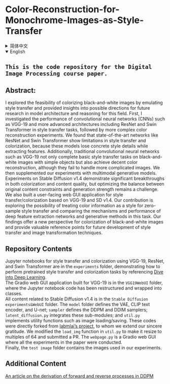 # Color-Reconstruction-for-Monochrome-Images-as-Style-Transfer

<details>
<summary>简体中文</summary>

## **`这是数字图像处理课程论文的代码仓库。`**

## 摘要：
我探讨了仿照风格迁移的模式进行黑白图片色彩重建的应用可能性，在模型架构和推理上提出对该领域未来发展方向的思考。首先探索卷积神经网络（CNN）和ViT（视觉Transformers），如VGG-19，以及更先进的架构，ResNet和Swin Transformer，在风格迁移任务中的表现，然后进行更复杂的色彩重建实验。ResNet和Swin Transformer等图像分类SOTA网络在风格迁移和色彩重建任务中存在局限性，这些模型在提取特征时丢失了具象的风格信息，导致无法有效迁移艺术风格。此外，我们发现传统的卷积网络如VGG-19不仅能完成基本风格迁移任务，对简单物体黑白图片的色彩重建也令人满意，但不能很好地重建复杂图片的色彩。因此我们补充了多模态生成式模型的相关实验。在Stable Diffusion v1.4上实验表明生成式模型在色彩和内容质量上取得了显著突破，但在保持原图内容约束方面和生产强度的平衡问题上仍有优化空间。我们还搭建了基于VGG-19和SD v1.4的风格迁移/色彩重建用户端网页GUI应用。本研究的贡献在于探索了将色彩信息视为一种图片风格进行零样本风格迁移的可能性，并比较了深度特征提取网络与生成式方法在这一任务上的机制和性能差异。我们的工作不仅为黑白图像的色彩重建提供了新的视角，也为未来的风格迁移和图像转换技术的发展提供了有价值的参考。

## 仓库内容
VGG-19，ResNet，和Swin Transformer的风格迁移和色彩重建实验的 jupyter notebook 笔记本位于 `experiments` 路径下，展示了如何参考 [Dive into Deep Learning](https://d2l.ai/) 完成预训练网络风格迁移和色彩重建任务。<br>
为 VGG-19 搭建的 Gradio 网页 GUI 应用位于 `VGG19WebUI` 路径下，对 Jupyter notebook 进行了重构和类封装。  
Stable Diffusion v1.4 的全部内容位于 `Stable Diffusion experiments&WebUI` 路径下，其中 `model` 定义了 VAE、CLIP 词嵌入器、U-net，`sampler` 定义了 DDPM 和 DDIM 采样器，`latent_diffusion.py` 整合了这些子结构，`util.py` 实现了一些实用函数比如图片读取和保存。这些代码直接 fork 自 [labmlai 的相关工作](https://github.com/labmlai/annotated_deep_learning_paper_implementations)。向他们表示最真挚的敬意和感谢。其中 `util.py` 中的 `load_img` 函数应该 resize 成 64 的倍数，已进行修改并提交 PR。`webpage.py` 为 Gradio 网页 GUI 应用，并在此应用上完成了论文中的全部相关实验。  
最后，`test image` 中上传了用于实验的图片。  

## 补充内容
[一篇有关 DDPM 正向和逆向过程的推导](https://github.com/CatManJr/How-to-Teach-Your-Cat-DDPM)

</details>

<details open>
<summary>English</summary>

## **`This is the code repository for the Digital Image Processing course paper.`**

## Abstract:
I explored the feasibility of colorizing black-and-white images by emulating style transfer and provided insights into possible directions for future research in model architecture and reasoning for this field. First, I investigated the performance of convolutional neural networks (CNNs) such as VGG-19 and more advanced architectures including ResNet and Swin Transformer in style transfer tasks, followed by more complex color reconstruction experiments. We found that state-of-the-art networks like ResNet and Swin Transformer show limitations in style transfer and colorization, because these models lose concrete style details while extracting features. Additionally, traditional convolutional neural networks such as VGG-19 not only complete basic style transfer tasks on black-and-white images with simple objects but also achieve decent color reconstruction, although they fail to handle more complicated images. We then supplemented our experiments with multimodal generative models. Experiments on Stable Diffusion v1.4 demonstrate significant breakthroughs in both colorization and content quality, but optimizing the balance between original content constraints and generation strength remains a challenge. We also built a user-facing web GUI application for style transfer/colorization based on VGG-19 and SD v1.4. Our contribution is exploring the possibility of treating color information as a style for zero-sample style transfer and comparing the mechanisms and performance of deep feature extraction networks and generative methods in this task. Our findings offer a new perspective for colorization of black-and-white images and provide valuable reference points for future development of style transfer and image transformation techniques.

## Repository Contents
Jupyter notebooks for style transfer and colorization using VGG-19, ResNet, and Swin Transformer are in the `experiments` folder, demonstrating how to perform pretrained style transfer and colorization tasks by referencing [Dive into Deep Learning](https://d2l.ai/).  
The Gradio web GUI application built for VGG-19 is in the `VGG19WebUI` folder, where the Jupyter notebook code has been restructured and wrapped into classes.  
All content related to Stable Diffusion v1.4 is in the `Stable Diffusion experiments&WebUI` folder. The `model` folder defines the VAE, CLIP text encoder, and U-net; `sampler` defines the DDPM and DDIM samplers; `latent_diffusion.py` integrates these sub-modules; and `util.py` implements utility functions such as image loading/saving. These codes were directly forked from [labmlai’s project](https://github.com/labmlai/annotated_deep_learning_paper_implementations), to whom we extend our sincere gratitude. We modified the `load_img` function in `util.py` to make it resize to multiples of 64 and submitted a PR. The `webpage.py` is a Gradio web GUI where all the experiments in the paper were conducted.  
Finally, the `test image` folder contains the images used in our experiments.

## Additional Content
[An article on the derivation of forward and reverse processes in DDPM](https://github.com/CatManJr/How-to-Teach-Your-Cat-DDPM)

</details>

